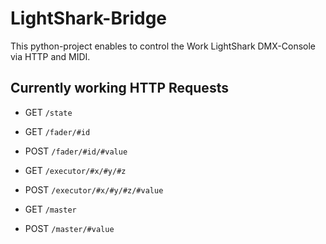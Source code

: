 # LightShark-Bridge
 
This python-project enables to control the Work LightShark DMX-Console via HTTP and MIDI.


## Currently working HTTP Requests

- GET `/state`


- GET `/fader/#id`
- POST `/fader/#id/#value`


- GET `/executor/#x/#y/#z`
- POST `/executor/#x/#y/#z/#value`


- GET `/master`
- POST `/master/#value`

